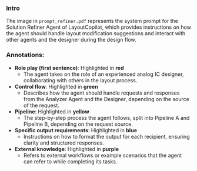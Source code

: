 ### Intro

The image in `prompt_refiner.pdf` represents the system prompt for the Solution Refiner Agent of LayoutCopilot, which provides instructions on how the agent should handle layout modification suggestions and interact with other agents and the designer during the design flow.

### **Annotations**:

- **Role play (first sentence)**: Highlighted in **red**
  - The agent takes on the role of an experienced analog IC designer, collaborating with others in the layout process.
- **Control flow**: Highlighted in **green**
  - Describes how the agent should handle requests and responses from the Analyzer Agent and the Designer, depending on the source of the request.
- **Pipeline**: Highlighted in **yellow**
  - The step-by-step process the agent follows, split into Pipeline A and Pipeline B, depending on the request source.
- **Specific output requirements**: Highlighted in **blue**
  - Instructions on how to format the output for each recipient, ensuring clarity and structured responses.
- **External knowledge**: Highlighted in **purple**
  - Refers to external workflows or example scenarios that the agent can refer to while completing its tasks.
